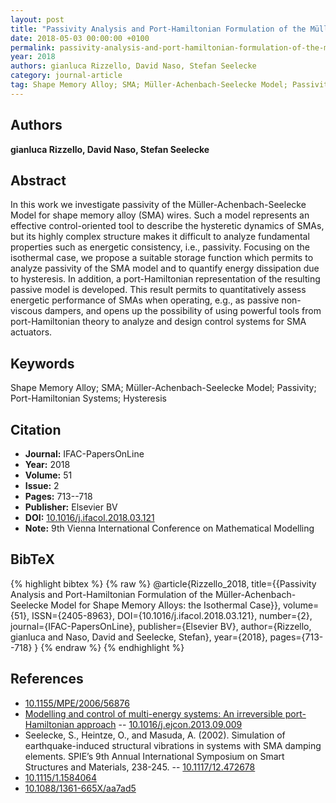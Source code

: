 ```yaml
---
layout: post
title: "Passivity Analysis and Port-Hamiltonian Formulation of the Müller-Achenbach-Seelecke Model for Shape Memory Alloys: the Isothermal Case"
date: 2018-05-03 00:00:00 +0100
permalink: passivity-analysis-and-port-hamiltonian-formulation-of-the-muller-achenbach-seelecke-model-for-shape-memory-alloys-the-isothermal-case
year: 2018
authors: gianluca Rizzello, David Naso, Stefan Seelecke
category: journal-article
tag: Shape Memory Alloy; SMA; Müller-Achenbach-Seelecke Model; Passivity; Port-Hamiltonian Systems; Hysteresis
---
```

 
## Authors
**gianluca Rizzello, David Naso, Stefan Seelecke**
 
## Abstract
In this work we investigate passivity of the Müller-Achenbach-Seelecke Model for shape memory alloy (SMA) wires. Such a model represents an effective control-oriented tool to describe the hysteretic dynamics of SMAs, but its highly complex structure makes it difficult to analyze fundamental properties such as energetic consistency, i.e., passivity. Focusing on the isothermal case, we propose a suitable storage function which permits to analyze passivity of the SMA model and to quantify energy dissipation due to hysteresis. In addition, a port-Hamiltonian representation of the resulting passive model is developed. This result permits to quantitatively assess energetic performance of SMAs when operating, e.g., as passive non-viscous dampers, and opens up the possibility of using powerful tools from port-Hamiltonian theory to analyze and design control systems for SMA actuators.
 
## Keywords
Shape Memory Alloy; SMA; Müller-Achenbach-Seelecke Model; Passivity; Port-Hamiltonian Systems; Hysteresis
 
## Citation
- **Journal:** IFAC-PapersOnLine
- **Year:** 2018
- **Volume:** 51
- **Issue:** 2
- **Pages:** 713--718
- **Publisher:** Elsevier BV
- **DOI:** [10.1016/j.ifacol.2018.03.121](https://doi.org/10.1016/j.ifacol.2018.03.121)
- **Note:** 9th Vienna International Conference on Mathematical Modelling
 
## BibTeX
{% highlight bibtex %}
{% raw %}
@article{Rizzello_2018,
  title={{Passivity Analysis and Port-Hamiltonian Formulation of the Müller-Achenbach-Seelecke Model for Shape Memory Alloys: the Isothermal Case}},
  volume={51},
  ISSN={2405-8963},
  DOI={10.1016/j.ifacol.2018.03.121},
  number={2},
  journal={IFAC-PapersOnLine},
  publisher={Elsevier BV},
  author={Rizzello, gianluca and Naso, David and Seelecke, Stefan},
  year={2018},
  pages={713--718}
}
{% endraw %}
{% endhighlight %}
 
## References
- [10.1155/MPE/2006/56876](https://doi.org/10.1155/MPE/2006/56876)
- [Modelling and control of multi-energy systems: An irreversible port-Hamiltonian approach](modelling-and-control-of-multi-energy-systems-an-irreversible-port-hamiltonian-approach) -- [10.1016/j.ejcon.2013.09.009](https://doi.org/10.1016/j.ejcon.2013.09.009)
- Seelecke, S., Heintze, O., and Masuda, A. (2002). Simulation of earthquake-induced structural vibrations in systems with SMA damping elements. SPIE’s 9th Annual International Symposium on Smart Structures and Materials, 238-245. -- [10.1117/12.472678](https://doi.org/10.1117/12.472678)
- [10.1115/1.1584064](https://doi.org/10.1115/1.1584064)
- [10.1088/1361-665X/aa7ad5](https://doi.org/10.1088/1361-665X/aa7ad5)


